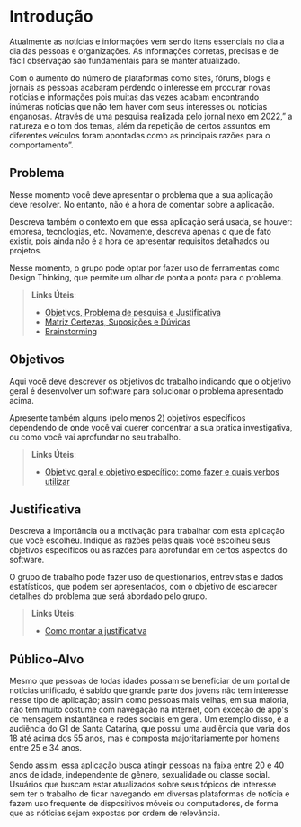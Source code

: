 # Introdução

Atualmente as notícias e informações vem sendo itens essenciais no dia a dia das pessoas e  organizações. As informações corretas, precisas e de fácil observação são fundamentais para se manter atualizado. 

Com o aumento do número de plataformas como sites, fóruns, blogs e jornais as pessoas acabaram perdendo o interesse em procurar novas notícias e informações pois muitas das vezes acabam encontrando inúmeras notícias que não tem haver com seus interesses ou notícias enganosas. Através de uma pesquisa realizada pelo jornal nexo em 2022,” a natureza e o tom dos temas, além da repetição de certos assuntos em diferentes veículos foram apontadas como as principais razões para o comportamento”.


## Problema
Nesse momento você deve apresentar o problema que a sua aplicação deve  resolver. No entanto, não é a hora de comentar sobre a aplicação.

Descreva também o contexto em que essa aplicação será usada, se  houver: empresa, tecnologias, etc. Novamente, descreva apenas o que de  fato existir, pois ainda não é a hora de apresentar requisitos  detalhados ou projetos.

Nesse momento, o grupo pode optar por fazer uso  de ferramentas como Design Thinking, que permite um olhar de ponta a ponta para o problema.

> **Links Úteis**:
> - [Objetivos, Problema de pesquisa e Justificativa](https://medium.com/@versioparole/objetivos-problema-de-pesquisa-e-justificativa-c98c8233b9c3)
> - [Matriz Certezas, Suposições e Dúvidas](https://medium.com/educa%C3%A7%C3%A3o-fora-da-caixa/matriz-certezas-suposi%C3%A7%C3%B5es-e-d%C3%BAvidas-fa2263633655)
> - [Brainstorming](https://www.euax.com.br/2018/09/brainstorming/)

## Objetivos

Aqui você deve descrever os objetivos do trabalho indicando que o objetivo geral é desenvolver um software para solucionar o problema apresentado acima. 

Apresente também alguns (pelo menos 2) objetivos específicos dependendo de onde você vai querer concentrar a sua prática investigativa, ou como você vai aprofundar no seu trabalho.
 
> **Links Úteis**:
> - [Objetivo geral e objetivo específico: como fazer e quais verbos utilizar](https://blog.mettzer.com/diferenca-entre-objetivo-geral-e-objetivo-especifico/)

## Justificativa

Descreva a importância ou a motivação para trabalhar com esta aplicação que você escolheu. Indique as razões pelas quais você escolheu seus objetivos específicos ou as razões para aprofundar em certos aspectos do software.

O grupo de trabalho pode fazer uso de questionários, entrevistas e dados estatísticos, que podem ser apresentados, com o objetivo de esclarecer detalhes do problema que será abordado pelo grupo.

> **Links Úteis**:
> - [Como montar a justificativa](https://guiadamonografia.com.br/como-montar-justificativa-do-tcc/)

## Público-Alvo

Mesmo que pessoas de todas idades possam se beneficiar de um portal de notícias unificado, é sabido que grande parte dos jovens não tem interesse nesse tipo de aplicação; assim como pessoas mais velhas, em sua maioria, não tem muito costume com navegação na internet, com exceção de app's de mensagem instantânea e redes sociais em geral. Um exemplo disso, é a audiência do G1 de Santa Catarina, que possui uma audiência que varia dos 18 até acima dos 55 anos, mas é composta majoritariamente por homens entre 25 e 34 anos.

Sendo assim, essa aplicação busca atingir pessoas na faixa entre 20 e 40 anos de idade, independente de gênero, sexualidade ou classe social. Usuários que buscam estar atualizados sobre seus tópicos de interesse sem ter o trabalho de ficar navegando em diversas plataformas de notícia e fazem uso frequente de dispositivos móveis ou computadores, de forma que as nótícias sejam expostas por ordem de relevância.
